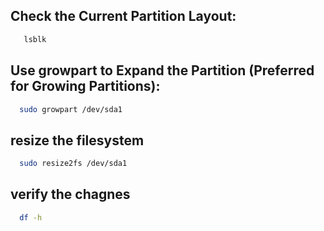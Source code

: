 
## Check the Current Partition Layout:

```bash
   lsblk
```

## Use growpart to Expand the Partition (Preferred for Growing Partitions):

```bash
  sudo growpart /dev/sda1
```
  
## resize the filesystem

```bash
  sudo resize2fs /dev/sda1
```
## verify the chagnes

```bash
  df -h
```
